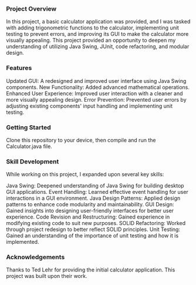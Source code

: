 ### Project Overview ###
In this project, a basic calculator application was provided, and I was tasked with adding trigonometric functions to the calculator, implementing unit testing to prevent errors, and improving its GUI to make the calculator more visually appealing. This project provided an opportunity to deepen my understanding of utilizing Java Swing, JUnit, code refactoring, and modular design.

### Features ###
Updated GUI: A redesigned and improved user interface using Java Swing components.
New Functionality: Added advanced mathematical operations.
Enhanced User Experience: Improved user interaction with a cleaner and more visually appealing design.
Error Prevention: Prevented user errors by adjusting existing components' input handling and implementing unit testing.

### Getting Started ###
Clone this repository to your device, then compile and run the Calculator.java file.

### Skill Development ###
While working on this project, I expanded upon several key skills:

Java Swing: Deepened understanding of Java Swing for building desktop GUI applications.
Event Handling: Learned effective event handling for user interactions in a GUI environment.
Java Design Patterns: Applied design patterns to enhance code modularity and maintainability.
GUI Design: Gained insights into designing user-friendly interfaces for better user experience.
Code Revision and Restructuring: Gained experience in modifying existing code to suit new purposes.
SOLID Refactoring: Worked through project redesign to better reflect SOLID principles.
Unit Testing: Gained an understanding of the importance of unit testing and how it is implemented.

### Acknowledgements ###
Thanks to Ted Lehr for providing the initial calculator application. This project was built upon their work.
